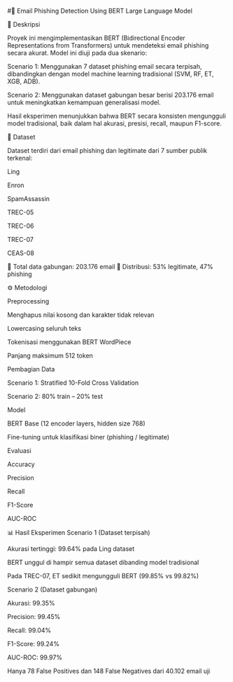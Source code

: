 #📧 Email Phishing Detection Using BERT Large Language Model

📌 Deskripsi

Proyek ini mengimplementasikan BERT (Bidirectional Encoder Representations from Transformers) untuk mendeteksi email phishing secara akurat. Model ini diuji pada dua skenario:

Scenario 1: Menggunakan 7 dataset phishing email secara terpisah, dibandingkan dengan model machine learning tradisional (SVM, RF, ET, XGB, ADB).

Scenario 2: Menggunakan dataset gabungan besar berisi 203.176 email untuk meningkatkan kemampuan generalisasi model.

Hasil eksperimen menunjukkan bahwa BERT secara konsisten mengungguli model tradisional, baik dalam hal akurasi, presisi, recall, maupun F1-score.

📂 Dataset

Dataset terdiri dari email phishing dan legitimate dari 7 sumber publik terkenal:

Ling

Enron

SpamAssassin

TREC-05

TREC-06

TREC-07

CEAS-08

🔹 Total data gabungan: 203.176 email
🔹 Distribusi: 53% legitimate, 47% phishing

⚙️ Metodologi

Preprocessing

Menghapus nilai kosong dan karakter tidak relevan

Lowercasing seluruh teks

Tokenisasi menggunakan BERT WordPiece

Panjang maksimum 512 token

Pembagian Data

Scenario 1: Stratified 10-Fold Cross Validation

Scenario 2: 80% train – 20% test

Model

BERT Base (12 encoder layers, hidden size 768)

Fine-tuning untuk klasifikasi biner (phishing / legitimate)

Evaluasi

Accuracy

Precision

Recall

F1-Score

AUC-ROC

📊 Hasil Eksperimen
Scenario 1 (Dataset terpisah)

Akurasi tertinggi: 99.64% pada Ling dataset

BERT unggul di hampir semua dataset dibanding model tradisional

Pada TREC-07, ET sedikit mengungguli BERT (99.85% vs 99.82%)

Scenario 2 (Dataset gabungan)

Akurasi: 99.35%

Precision: 99.45%

Recall: 99.04%

F1-Score: 99.24%

AUC-ROC: 99.97%

Hanya 78 False Positives dan 148 False Negatives dari 40.102 email uji
